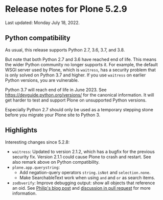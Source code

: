 # Release notes for Plone 5.2.9

Last updated: Monday July 18, 2022.

## Python compatibility

As usual, this release supports Python 2.7, 3.6, 3.7, and 3.8.

But note that both Python 2.7 and 3.6 have reached end of life.
This means the wider Python community no longer supports it.
For example, the default WSGI server used by Plone, which is `waitress`, has a security problem that is only solved on Python 3.7 and higher.  If you use `waitress` on earlier Python versions, you are vulnerable.

Python 3.7 will reach end of life in June 2023.
See https://devguide.python.org/versions/ for the canonical information.
It will get harder to test and support Plone on unsupported Python versions.

Especially Python 2.7 should only be used as a temporary stepping stone before you migrate your Plone site to Python 3.

## Highlights

Interesting changes since 5.2.8:

* `waitress`: Updated to version 2.1.2, which has a bugfix for the previous security fix.
  Version 2.1.1 could cause Plone to crash and restart.  See also remark above on Python compatibility.
* `plone.app.querystring`:
  * Add negation-query operators `string.isNot` and `selection.none`.
  * Make SearchableText work when using `and` and `or` as search items.
* `zodbverify`: Improve debugging output: show all objects that reference an oid.
  See [Philip's blog post](https://www.starzel.de/blog/zodb-debugging)
  and [discussion in pull request](https://github.com/plone/zodbverify/pull/8) for more information.
